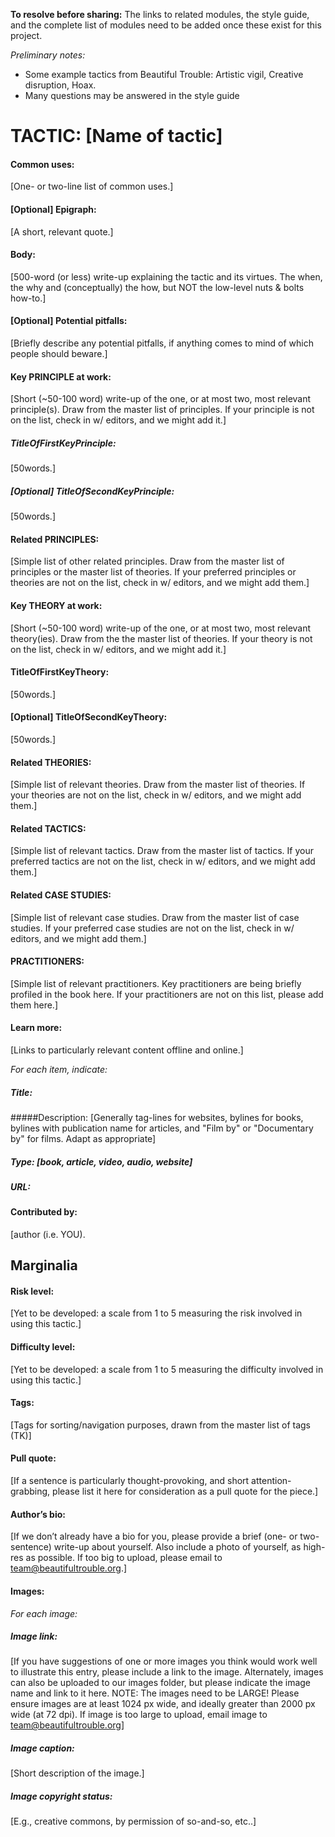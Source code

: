 **To resolve before sharing:**
The links to related modules, the style guide, and the complete list of modules need to be added once these exist for this project.

*Preliminary notes:*
* Some example tactics from Beautiful Trouble: Artistic vigil, Creative disruption, Hoax.
* Many questions may be answered in the style guide

# TACTIC: [Name of tactic]
 
#### Common uses: 
[One- or two-line list of common uses.]

#### [Optional] Epigraph: 
[A short, relevant quote.]

#### Body: 
[500-word (or less) write-up explaining the tactic and its virtues. The when, the why and (conceptually) the how, but NOT the low-level nuts & bolts how-to.]
 
#### [Optional] Potential pitfalls: 
[Briefly describe any potential pitfalls, if anything comes to mind of which people should beware.]

#### Key PRINCIPLE at work: 
[Short (~50-100 word) write-up of the one, or at most two, most relevant principle(s). Draw from the master list of principles. If your principle is not on the list, check in w/ editors, and we might add it.]

##### TitleOfFirstKeyPrinciple: 
[50words.]

##### [Optional] TitleOfSecondKeyPrinciple: 
[50words.]

#### Related PRINCIPLES: 
[Simple list of other related principles. Draw from the master list of principles or the master list of theories. If your preferred principles or theories are not on the list, check in w/ editors, and we might add them.]

#### Key THEORY at work: 
[Short (~50-100 word) write-up of the one, or at most two, most relevant theory(ies). Draw from the the master list of theories. If your theory is not on the list, check in w/ editors, and we might add it.]

####  TitleOfFirstKeyTheory: 
[50words.]

#### [Optional] TitleOfSecondKeyTheory: 
[50words.]

#### Related THEORIES: 
[Simple list of relevant theories. Draw from the master list of theories. If your theories are not on the list, check in w/ editors, and we might add them.]

#### Related TACTICS: 
[Simple list of relevant tactics. Draw from the master list of tactics. If your preferred tactics are not on the list, check in w/ editors, and we might add them.]

#### Related CASE STUDIES: 
[Simple list of relevant case studies. Draw from the master list of case studies. If your preferred case studies are not on the list, check in w/ editors, and we might add them.]

#### PRACTITIONERS: 
[Simple list of relevant practitioners. Key practitioners are being briefly profiled in the book here. If your practitioners are not on this list, please add them here.]

#### Learn more: 
[Links to particularly relevant content offline and online.]

_For each item, indicate:_
##### Title: 
#####Description: [Generally tag-lines for websites, bylines for books, bylines with publication name for articles, and "Film by" or "Documentary by" for films. Adapt as appropriate]
##### Type: [book, article, video, audio, website]
##### URL:


#### Contributed by: 
[author (i.e. YOU).


## Marginalia 

#### Risk level:
[Yet to be developed: a scale from 1 to 5 measuring the risk involved in using this tactic.]

#### Difficulty level:
[Yet to be developed: a scale from 1 to 5 measuring the difficulty involved in using this tactic.]

#### Tags:  
[Tags for sorting/navigation purposes, drawn from the master list of tags (TK)]

#### Pull quote: 
[If a sentence is particularly thought-provoking, and short attention-grabbing, please list it here for consideration as a pull quote for the piece.]

#### Author’s bio: 
[If we don’t already have a bio for you, please provide a brief (one- or two-sentence) write-up about yourself. Also include a photo of yourself, as high-res as possible. If too big to upload, please email to team@beautifultrouble.org.]

#### Images: 
_For each image:_
##### Image link: 
[If you have suggestions of one or more images you think would work well to illustrate this entry, please include a link to the image. Alternately, images can also be uploaded to our images folder, but please indicate the image name and link to it here. NOTE: The images need to be LARGE! Please ensure images are at least 1024 px wide, and ideally greater than 2000 px wide (at 72 dpi). If image is too large to upload, email image to team@beautifultrouble.org] 

##### Image caption: 
[Short description of the image.]

##### Image copyright status: 
[E.g., creative commons, by permission of so-and-so, etc..]